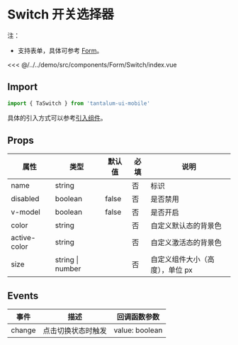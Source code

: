 # Switch 开关选择器

注：

- 支持表单，具体可参考 [Form](./Form.md)。

<CodeDemo name="Switch">

<<< @/../../demo/src/components/Form/Switch/index.vue

</CodeDemo>

## Import

```js
import { TaSwitch } from 'tantalum-ui-mobile'
```

具体的引入方式可以参考[引入组件](../guide/import.md)。

## Props

| 属性         | 类型             | 默认值 | 必填 | 说明                            |
| ------------ | ---------------- | ------ | ---- | ------------------------------- |
| name         | string           |        | 否   | 标识                            |
| disabled     | boolean          | false  | 否   | 是否禁用                        |
| v-model      | boolean          | false  | 否   | 是否开启                        |
| color        | string           |        | 否   | 自定义默认态的背景色            |
| active-color | string           |        | 否   | 自定义激活态的背景色            |
| size         | string \| number |        | 否   | 自定义组件大小（高度），单位 px |

## Events

| 事件   | 描述               | 回调函数参数   |
| ------ | ------------------ | -------------- |
| change | 点击切换状态时触发 | value: boolean |
